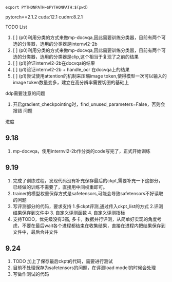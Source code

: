 

```shell
export PYTHONPATH=$PYTHONPATH:$(pwd)
```

pytorch==2.1.2 cuda:12.1 cudnn:8.2.1

TODO List
1. [ ] (p0)利用分类的方式来做mp-docvqa,因此需要训练分类器，目前有两个可选的分类器，选用的分类器是internvl2-2b
2. [ ] (p0)利用分类的方式来做mp-docvqa,因此需要训练分类器，目前有两个可选的分类器，选用的分类器是clip,这个相当于复现了之前的结果
3. [ ] (p1)验证internvl2-2b在docvqa的结果
4. [ ] (p1)验证internvl2-2b + handle_ocr 在docvqa上的结果
5. [ ] (p1)尝试使用attention的机制来压缩image token,使得模型一次可以输入的image token数量变多，建立在高分辨率需要切图的基础上


ddp需要注意的问题
1. 开启gradient_checkpointing时，find_unused_parameters=False，否则会报错
问题

进度
## 9.18
1. mp-docvqa，使用internvl2-2b作分类的code写完了，正式开始训练

## 9.19
1. 完成了训练过程，发现代码没有补充保存最后的ckpt,需要补充一下这部分，已经做的训练不需要了，直接用中间权重即可。
2. trainer的模型权重保存方式是safetensors,可能会导致safetensors不好读取的问题
3. 写评测部分的代码，要求支持 1.多ckpt评测,通过传入ckpt_list的方式 2.评测结果保存到文件中 3. 自定义评测函数 4. 自定义评测指标
4. 支持TODO，优先级没有3高, 多卡，数据并行评测，从简单好实现的角度考虑，不要在最后wait各个进程都结束在收集结果，直接在进程内把结果保存到文件中，最后合并文件

## 9.24
1. TODO 加上了保存最后ckpt的代码，需要进行测试
2. 目前不处理保存为safetensors的问题，在评测load model的时候会处理
3. 写做作测试的代码